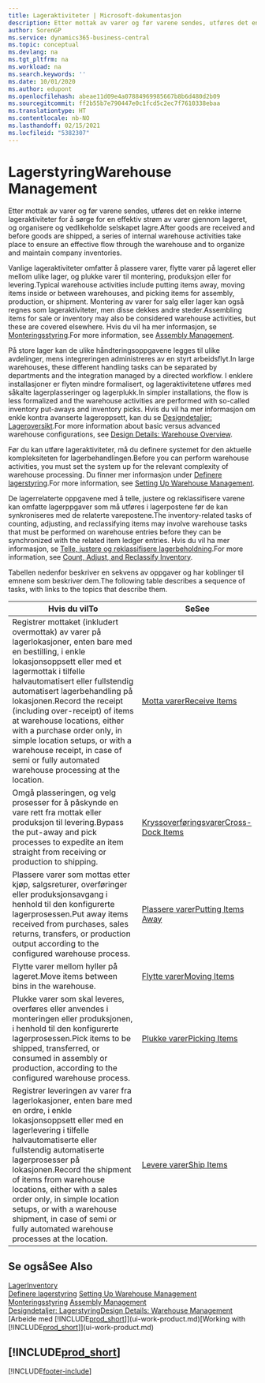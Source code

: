 ```yaml
---
title: Lageraktiviteter | Microsoft-dokumentasjon
description: Etter mottak av varer og før varene sendes, utføres det en rekke interne lageraktiviteter for å sørge for en effektiv strøm av varer gjennom lageret, og organisere og vedlikeholde selskapet lagre.
author: SorenGP
ms.service: dynamics365-business-central
ms.topic: conceptual
ms.devlang: na
ms.tgt_pltfrm: na
ms.workload: na
ms.search.keywords: ''
ms.date: 10/01/2020
ms.author: edupont
ms.openlocfilehash: abeae11d09e4a07884969985667b8b6d480d2b09
ms.sourcegitcommit: ff2b55b7e790447e0c1fcd5c2ec7f7610338ebaa
ms.translationtype: HT
ms.contentlocale: nb-NO
ms.lasthandoff: 02/15/2021
ms.locfileid: "5382307"
---
```

# <a name="warehouse-management"></a><span data-ttu-id="05a84-103">Lagerstyring</span><span class="sxs-lookup"><span data-stu-id="05a84-103">Warehouse Management</span></span>
<span data-ttu-id="05a84-104">Etter mottak av varer og før varene sendes, utføres det en rekke interne lageraktiviteter for å sørge for en effektiv strøm av varer gjennom lageret, og organisere og vedlikeholde selskapet lagre.</span><span class="sxs-lookup"><span data-stu-id="05a84-104">After goods are received and before goods are shipped, a series of internal warehouse activities take place to ensure an effective flow through the warehouse and to organize and maintain company inventories.</span></span>

<span data-ttu-id="05a84-105">Vanlige lageraktiviteter omfatter å plassere varer, flytte varer på lageret eller mellom ulike lager, og plukke varer til montering, produksjon eller for levering.</span><span class="sxs-lookup"><span data-stu-id="05a84-105">Typical warehouse activities include putting items away, moving items inside or between warehouses, and picking items for assembly, production, or shipment.</span></span> <span data-ttu-id="05a84-106">Montering av varer for salg eller lager kan også regnes som lageraktiviteter, men disse dekkes andre steder.</span><span class="sxs-lookup"><span data-stu-id="05a84-106">Assembling items for sale or inventory may also be considered warehouse activities, but these are covered elsewhere.</span></span> <span data-ttu-id="05a84-107">Hvis du vil ha mer informasjon, se [Monteringsstyring](assembly-assemble-items.md).</span><span class="sxs-lookup"><span data-stu-id="05a84-107">For more information, see [Assembly Management](assembly-assemble-items.md).</span></span>  

<span data-ttu-id="05a84-108">På store lager kan de ulike håndteringsoppgavene legges til ulike avdelinger, mens integreringen administreres av en styrt arbeidsflyt.</span><span class="sxs-lookup"><span data-stu-id="05a84-108">In large warehouses, these different handling tasks can be separated by departments and the integration managed by a directed workflow.</span></span> <span data-ttu-id="05a84-109">I enklere installasjoner er flyten mindre formalisert, og lageraktivitetene utføres med såkalte lagerplasseringer og lagerplukk.</span><span class="sxs-lookup"><span data-stu-id="05a84-109">In simpler installations, the flow is less formalized and the warehouse activities are performed with so-called inventory put-aways and inventory picks.</span></span> <span data-ttu-id="05a84-110">Hvis du vil ha mer informasjon om enkle kontra avanserte lageroppsett, kan du se [Designdetaljer: Lageroversikt](design-details-warehouse-overview.md).</span><span class="sxs-lookup"><span data-stu-id="05a84-110">For more information about basic versus advanced warehouse configurations, see [Design Details: Warehouse Overview](design-details-warehouse-overview.md).</span></span>

<span data-ttu-id="05a84-111">Før du kan utføre lageraktiviteter, må du definere systemet for den aktuelle kompleksiteten for lagerbehandlingen.</span><span class="sxs-lookup"><span data-stu-id="05a84-111">Before you can perform warehouse activities, you must set the system up for the relevant complexity of warehouse processing.</span></span> <span data-ttu-id="05a84-112">Du finner mer informasjon under [Definere lagerstyring](warehouse-setup-warehouse.md).</span><span class="sxs-lookup"><span data-stu-id="05a84-112">For more information, see [Setting Up Warehouse Management](warehouse-setup-warehouse.md).</span></span>

<span data-ttu-id="05a84-113">De lagerrelaterte oppgavene med å telle, justere og reklassifisere varene kan omfatte lagerppgaver som må utføres i lagerpostene før de kan synkroniseres med de relaterte varepostene.</span><span class="sxs-lookup"><span data-stu-id="05a84-113">The inventory-related tasks of counting, adjusting, and reclassifying items may involve warehouse tasks that must be performed on warehouse entries before they can be synchronized with the related item ledger entries.</span></span> <span data-ttu-id="05a84-114">Hvis du vil ha mer informasjon, se [Telle, justere og reklassifisere lagerbeholdning](inventory-how-count-adjust-reclassify.md).</span><span class="sxs-lookup"><span data-stu-id="05a84-114">For more information, see [Count, Adjust, and Reclassify Inventory](inventory-how-count-adjust-reclassify.md).</span></span>

 <span data-ttu-id="05a84-115">Tabellen nedenfor beskriver en sekvens av oppgaver og har koblinger til emnene som beskriver dem.</span><span class="sxs-lookup"><span data-stu-id="05a84-115">The following table describes a sequence of tasks, with links to the topics that describe them.</span></span>   

|<span data-ttu-id="05a84-116">**Hvis du vil**</span><span class="sxs-lookup"><span data-stu-id="05a84-116">**To**</span></span>|<span data-ttu-id="05a84-117">**Se**</span><span class="sxs-lookup"><span data-stu-id="05a84-117">**See**</span></span>|  
|------------|-------------|  
|<span data-ttu-id="05a84-118">Registrer mottaket (inkludert overmottak) av varer på lagerlokasjoner, enten bare med en bestilling, i enkle lokasjonsoppsett eller med et lagermottak i tilfelle halvautomatisert eller fullstendig automatisert lagerbehandling på lokasjonen.</span><span class="sxs-lookup"><span data-stu-id="05a84-118">Record the receipt (including over-receipt) of items at warehouse locations, either with a purchase order only, in simple location setups, or with a warehouse receipt, in case of semi or fully automated warehouse processing at the location.</span></span>|[<span data-ttu-id="05a84-119">Motta varer</span><span class="sxs-lookup"><span data-stu-id="05a84-119">Receive Items</span></span>](warehouse-how-receive-items.md)|
|<span data-ttu-id="05a84-120">Omgå plasseringen, og velg prosesser for å påskynde en vare rett fra mottak eller produksjon til levering.</span><span class="sxs-lookup"><span data-stu-id="05a84-120">Bypass the put-away and pick processes to expedite an item straight from receiving or production to shipping.</span></span>|[<span data-ttu-id="05a84-121">Kryssoverføringsvarer</span><span class="sxs-lookup"><span data-stu-id="05a84-121">Cross-Dock Items</span></span>](warehouse-how-to-cross-dock-items.md)|    
|<span data-ttu-id="05a84-122">Plassere varer som mottas etter kjøp, salgsreturer, overføringer eller produksjonsavgang i henhold til den konfigurerte lagerprosessen.</span><span class="sxs-lookup"><span data-stu-id="05a84-122">Put away items received from purchases, sales returns, transfers, or production output according to the configured warehouse process.</span></span>|[<span data-ttu-id="05a84-123">Plassere varer</span><span class="sxs-lookup"><span data-stu-id="05a84-123">Putting Items Away</span></span>](warehouse-put-away-items.md)|
|<span data-ttu-id="05a84-124">Flytte varer mellom hyller på lageret.</span><span class="sxs-lookup"><span data-stu-id="05a84-124">Move items between bins in the warehouse.</span></span>|[<span data-ttu-id="05a84-125">Flytte varer</span><span class="sxs-lookup"><span data-stu-id="05a84-125">Moving Items</span></span>](warehouse-move-items.md)|
|<span data-ttu-id="05a84-126">Plukke varer som skal leveres, overføres eller anvendes i monteringen eller produksjonen, i henhold til den konfigurerte lagerprosessen.</span><span class="sxs-lookup"><span data-stu-id="05a84-126">Pick items to be shipped, transferred, or consumed in assembly or production, according to the configured warehouse process.</span></span>|[<span data-ttu-id="05a84-127">Plukke varer</span><span class="sxs-lookup"><span data-stu-id="05a84-127">Picking Items</span></span>](warehouse-pick-items.md)|
|<span data-ttu-id="05a84-128">Registrer leveringen av varer fra lagerlokasjoner, enten bare med en ordre, i enkle lokasjonsoppsett eller med en lagerlevering i tilfelle halvautomatiserte eller fullstendig automatiserte lagerprosesser på lokasjonen.</span><span class="sxs-lookup"><span data-stu-id="05a84-128">Record the shipment of items from warehouse locations, either with a sales order only, in simple location setups, or with a warehouse shipment, in case of semi or fully automated warehouse processes at the location.</span></span>|[<span data-ttu-id="05a84-129">Levere varer</span><span class="sxs-lookup"><span data-stu-id="05a84-129">Ship Items</span></span>](warehouse-how-ship-items.md)|  

## <a name="see-also"></a><span data-ttu-id="05a84-130">Se også</span><span class="sxs-lookup"><span data-stu-id="05a84-130">See Also</span></span>  
[<span data-ttu-id="05a84-131">Lager</span><span class="sxs-lookup"><span data-stu-id="05a84-131">Inventory</span></span>](inventory-manage-inventory.md)  
<span data-ttu-id="05a84-132">[Definere lagerstyring](warehouse-setup-warehouse.md)   </span><span class="sxs-lookup"><span data-stu-id="05a84-132">[Setting Up Warehouse Management](warehouse-setup-warehouse.md)   </span></span>  
<span data-ttu-id="05a84-133">[Monteringsstyring](assembly-assemble-items.md)  </span><span class="sxs-lookup"><span data-stu-id="05a84-133">[Assembly Management](assembly-assemble-items.md)  </span></span>  
[<span data-ttu-id="05a84-134">Designdetaljer: Lagerstyring</span><span class="sxs-lookup"><span data-stu-id="05a84-134">Design Details: Warehouse Management</span></span>](design-details-warehouse-management.md)  
<span data-ttu-id="05a84-135">[Arbeide med [!INCLUDE[prod_short](includes/prod_short.md)]](ui-work-product.md)</span><span class="sxs-lookup"><span data-stu-id="05a84-135">[Working with [!INCLUDE[prod_short](includes/prod_short.md)]](ui-work-product.md)</span></span>  

## [!INCLUDE[prod_short](includes/free_trial_md.md)]  


[!INCLUDE[footer-include](includes/footer-banner.md)]